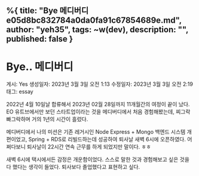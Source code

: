 %{
title: "Bye 메디버디 e05d8bc832784a0da0fa91c67854689e.md",
author: "yeh35",
tags: ~w(dev),
description: "",
published: false
}
---
# Bye.. 메디버디

게시: Yes
생성일자: 2023년 3월 3일 오전 1:13
수정일자: 2023년 3월 3일 오전 2:19
태그: essay

2022년 4월 10일날 합류해서 2023년 02월 28일까지 11개월간의 여정이 끝이 났다.
EO 유트브에서만 보던 스타트업이라는 것을 메디버디에서 처음 경험해봤는데, 찌그락 빠그락하며 거의 1년의 시간이 흘렀다.

메디버디에서 나의 미션은 기존 레거시인 Node Express + Mongo 백엔드 시스템 개편이었고, Spring + RDS로 리빌드하는데 성공하여 퇴사날 새벽 6시에 오픈하였다. 어쩌다보니 퇴사날이 22시간 연속 근무를 하게 되었지만 말이다. ㅎㅎ

새벽 6시에 택시에서든 감정은 개운함이었다. 스스로 말한 것과 경험해보고 싶은 것을 다 했다는 생각이 들었다. 퇴사보다 졸업했다고 표현하고 싶다.